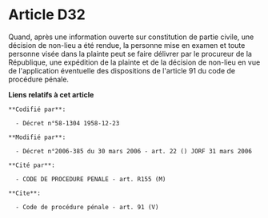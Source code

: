 # Article D32

Quand, après une information ouverte sur constitution de partie civile, une décision de non-lieu a été rendue, la personne
mise en examen et toute personne visée dans la plainte peut se faire délivrer par le procureur de la République, une
expédition de la plainte et de la décision de non-lieu en vue de l'application éventuelle des dispositions de l'article 91 du
code de procédure pénale.

**Liens relatifs à cet article**

	**Codifié par**:

	  - Décret n°58-1304 1958-12-23

	**Modifié par**:

	  - Décret n°2006-385 du 30 mars 2006 - art. 22 () JORF 31 mars 2006

	**Cité par**:

	  - CODE DE PROCEDURE PENALE - art. R155 (M)

	**Cite**:

	  - Code de procédure pénale - art. 91 (V)
